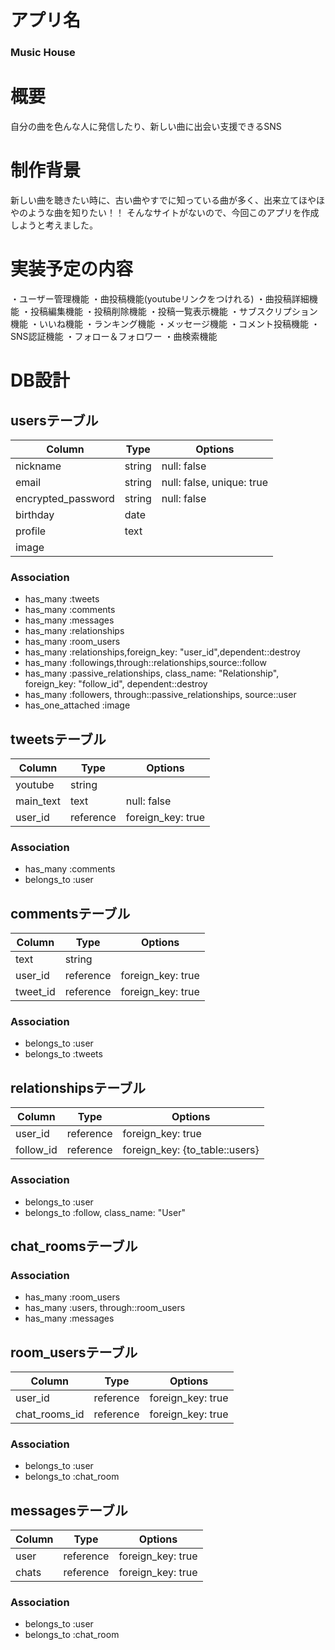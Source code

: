 # アプリ名
### **Music House**
# 概要
自分の曲を色んな人に発信したり、新しい曲に出会い支援できるSNS

# 制作背景
新しい曲を聴きたい時に、古い曲やすでに知っている曲が多く、出来立てほやほやのような曲を知りたい！！
そんなサイトがないので、今回このアプリを作成しようと考えました。
# 実装予定の内容
・ユーザー管理機能
・曲投稿機能(youtubeリンクをつけれる)
・曲投稿詳細機能
・投稿編集機能
・投稿削除機能
・投稿一覧表示機能
・サブスクリプション機能
・いいね機能
・ランキング機能
・メッセージ機能
・コメント投稿機能
・SNS認証機能
・フォロー＆フォロワー
・曲検索機能

# DB設計

## usersテーブル
| Column             | Type   | Options                   |
| ------------------ | ------ | ------------------------- |
| nickname           | string | null: false               |
| email              | string | null: false, unique: true |
| encrypted_password | string | null: false               |
| birthday           | date   |                           |
| profile            | text   |                           |
| image              |        |                           |

### Association
- has_many :tweets
- has_many :comments
- has_many :messages
- has_many :relationships
- has_many :room_users
- has_many :relationships,foreign_key: "user_id",dependent::destroy
- has_many :followings,through::relationships,source::follow
- has_many :passive_relationships, class_name: "Relationship", foreign_key: "follow_id", dependent::destroy
- has_many :followers, through::passive_relationships, source::user
- has_one_attached :image
<!-- - has_many :sns_authentication -->

## tweetsテーブル
| Column             | Type    | Options                   |
| ------------------ | ------- | ------------------------- |
| youtube            | string  |                           |
| main_text          | text    | null: false               |
| user_id            |reference| foreign_key: true         |

### Association
- has_many :comments
- belongs_to :user

## commentsテーブル
| Column             | Type    | Options                   |
| ------------------ | ------- | ------------------------- |
| text               | string  |                           |
| user_id            |reference| foreign_key: true         |
| tweet_id           |reference| foreign_key: true         |

### Association
- belongs_to :user
- belongs_to :tweets

## relationshipsテーブル
| Column             | Type    | Options                       |
| ------------------ | ------- | ----------------------------- |
| user_id            |reference| foreign_key: true             |
| follow_id          |reference| foreign_key: {to_table::users}|

### Association
- belongs_to :user
- belongs_to :follow, class_name: "User"

## chat_roomsテーブル

### Association
- has_many :room_users
- has_many :users, through::room_users
- has_many :messages

## room_usersテーブル
| Column             | Type    | Options                       |
| ------------------ | ------- | ----------------------------- |
| user_id            |reference| foreign_key: true             |
| chat_rooms_id      |reference| foreign_key: true             |

### Association
- belongs_to :user
- belongs_to :chat_room

## messagesテーブル
| Column             | Type    | Options                       |
| ------------------ | ------- | ----------------------------- |
| user               |reference| foreign_key: true             |
| chats              |reference| foreign_key: true             |

### Association
- belongs_to :user
- belongs_to :chat_room


<!-- ## sns_authenticationテーブル
| Column             | Type    | Options                       |
| ------------------ | ------- | ----------------------------- |
| user               |reference| foreign_key: true             |
| chats              |reference| foreign_key: true             | -->